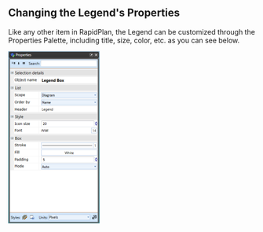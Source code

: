 ## Changing the Legend's Properties 

Like any other item in RapidPlan, the Legend can be customized through the Properties Palette, including title, size, color, etc. as you can see below.

![Legend_Box_Properties](./assets/Legend_Box_Properties.png)
